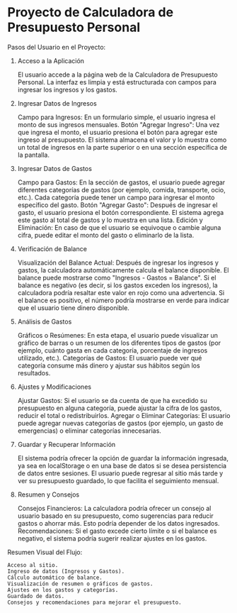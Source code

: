 # Proyecto de Calculadora de Presupuesto Personal

Pasos del Usuario en el Proyecto:
1. Acceso a la Aplicación

    El usuario accede a la página web de la Calculadora de Presupuesto Personal.
    La interfaz es limpia y está estructurada con campos para ingresar los ingresos y los gastos.

2. Ingresar Datos de Ingresos

    Campo para Ingresos: En un formulario simple, el usuario ingresa el monto de sus ingresos mensuales.
    Botón "Agregar Ingreso": Una vez que ingresa el monto, el usuario presiona el botón para agregar este ingreso al presupuesto. El sistema almacena el valor y lo muestra como un total de ingresos en la parte superior o en una sección específica de la pantalla.

3. Ingresar Datos de Gastos

    Campo para Gastos: En la sección de gastos, el usuario puede agregar diferentes categorías de gastos (por ejemplo, comida, transporte, ocio, etc.). Cada categoría puede tener un campo para ingresar el monto específico del gasto.
    Botón "Agregar Gasto": Después de ingresar el gasto, el usuario presiona el botón correspondiente. El sistema agrega este gasto al total de gastos y lo muestra en una lista.
    Edición y Eliminación: En caso de que el usuario se equivoque o cambie alguna cifra, puede editar el monto del gasto o eliminarlo de la lista.

4. Verificación de Balance

    Visualización del Balance Actual: Después de ingresar los ingresos y gastos, la calculadora automáticamente calcula el balance disponible.
        El balance puede mostrarse como "Ingresos - Gastos = Balance".
    Si el balance es negativo (es decir, si los gastos exceden los ingresos), la calculadora podría resaltar este valor en rojo como una advertencia.
    Si el balance es positivo, el número podría mostrarse en verde para indicar que el usuario tiene dinero disponible.

5. Análisis de Gastos

    Gráficos o Resúmenes: En esta etapa, el usuario puede visualizar un gráfico de barras o un resumen de los diferentes tipos de gastos (por ejemplo, cuánto gasta en cada categoría, porcentaje de ingresos utilizado, etc.).
    Categorías de Gastos: El usuario puede ver qué categoría consume más dinero y ajustar sus hábitos según los resultados.

6. Ajustes y Modificaciones

    Ajustar Gastos: Si el usuario se da cuenta de que ha excedido su presupuesto en alguna categoría, puede ajustar la cifra de los gastos, reducir el total o redistribuirlos.
    Agregar o Eliminar Categorías: El usuario puede agregar nuevas categorías de gastos (por ejemplo, un gasto de emergencias) o eliminar categorías innecesarias.

7. Guardar y Recuperar Información

    El sistema podría ofrecer la opción de guardar la información ingresada, ya sea en localStorage o en una base de datos si se desea persistencia de datos entre sesiones.
    El usuario puede regresar al sitio más tarde y ver su presupuesto guardado, lo que facilita el seguimiento mensual.

8. Resumen y Consejos

    Consejos Financieros: La calculadora podría ofrecer un consejo al usuario basado en su presupuesto, como sugerencias para reducir gastos o ahorrar más. Esto podría depender de los datos ingresados.
    Recomendaciones: Si el gasto excede cierto límite o si el balance es negativo, el sistema podría sugerir realizar ajustes en los gastos.

Resumen Visual del Flujo:

    Acceso al sitio.
    Ingreso de datos (Ingresos y Gastos).
    Cálculo automático de balance.
    Visualización de resumen o gráficos de gastos.
    Ajustes en los gastos y categorías.
    Guardado de datos.
    Consejos y recomendaciones para mejorar el presupuesto.
